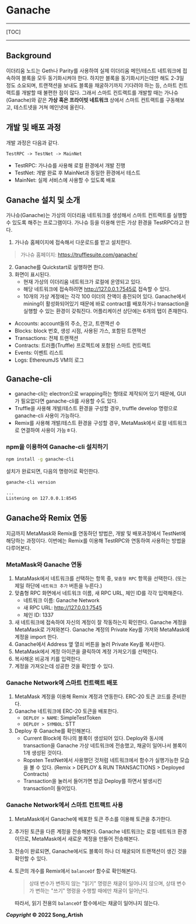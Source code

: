 # Ganache

---

[TOC]

---



## Background
이더리움 노드는 Geth나 Parity를 사용하여 실제 이더리움 메인/테스트 네트워크에 접속하여 블록을 모두 동기화시켜야 한다. 하지만 블록을 동기화시키는데만 해도 2-3일 정도 소요되며, 트랜잭션을 보내도 블록을 채굴하기까지 기다려야 하는 등, 스마트 컨트랙트를 개발할 때 불편한 점이 많다.
그래서 스마트 컨트랙트를 개발할 때는 가나슈(Ganache)와 같은 **가상 혹은 프라이빗 네트워크** 상에서 스마트 컨트랙트를 구동해보고, 테스트넷을 거쳐 메인넷에 올린다.



## 개발 및 배포 과정
개발 과정은 다음과 같다.
```
TestRPC -> TestNet -> MainNet
```
- TestRPC: 가나슈를 사용해 로컬 환경에서 개발 진행
- TestNet: 개발 완료 후 MainNet과 동일한 환경에서 테스트
- MainNet: 실제 서비스에 사용할 수 있도록 배포



## Ganache 설치 및 소개
가나슈(Ganache)는 가상의 이더리움 네트워크를 생성해서 스마트 컨트랙트를 실행할 수 있도록 해주는 프로그램이다. 가나슈 등을 이용해 만든 가상 환경을 TestRPC라고 한다.
1. 가나슈 홈페이지에 접속해서 다운로드를 받고 설치한다.
> 가나슈 홈페이지: https://trufflesuite.com/ganache/
2. Ganache를 Quickstart로 실행하면 한다.
3. 화면이 표시된다.
   - 현재 가상의 이더리움 네트워크가 로컬에 운영되고 있다.
   - 해당 네트워크에 접속하려면 http://127.0.0.1:7545로 접속할 수 있다.
   - 10개의 가상 계정에는 각각 100 이더의 잔액이 충전되어 있다.
Ganache에서 mining이 활성화되어있기 때문에 바로 contract를 배포하거나 transaction을 실행할 수 있는 환경이 갖춰진다.
어플리케이션 상단에는 6개의 탭이 존재한다.
- Accounts: account들의 주소, 잔고, 트랜잭션 수
- Blocks: block 번호, 생성 시점, 사용된 가스, 포함된 트랜잭션
- Transactions: 전체 트랜잭션
- Contracts: 트러플(Truffle) 프로젝트에 포함된 스마트 컨트랙트
- Events: 이벤트 리스트
- Logs: EthereumJS VM의 로그



## Ganache-cli
- ganache-cli는 electron으로 wrapping하는 형태로 제작되어 있기 때문에, GUI가 필요없다면 ganache-cli를 사용할 수도 있다. 
- Truffle을 사용해 개발/테스트 환경을 구성할 경우, truffle develop 명령으로 ganache-cli 사용이 가능하다.
- Remix를 사용해 개발/테스트 환경을 구성할 경우, MetaMask에서 로컬 네트워크로 연결하여 사용이 가능ㅎ다.

### npm을 이용하여 Ganache-cli 설치하기
```bash
npm install -g ganache-cli
```
설치가 완료되면, 다음의 명령어로 확인한다.
```bash
ganache-cli version

...
Listening on 127.0.0.1:8545
```



## Ganache와 Remix 연동
지금까지 MetaMask와 Remix를 연동하던 방법은, 개발 및 배포과정에서 TestNet에 해당하는 과정이다. 이번에는 Remix를 이용해 TestRPC와 연동하여 사용하는 방법을 다루어본다.

### MetaMask와 Ganache 연동
1. MataMask에서 네트워크를 선택하는 항목 중, `맞춤형 RPC` 항목을 선택한다. (또는 제일 하단에 `네트워크 추가` 버튼을 누른다.)
2. 맞춤형 RPC 화면에서 네트워크 이름, 새 RPC URL, 체인 ID를 각각 입력해준다.
   - 네트워크 이름: Ganache Network
   - 새 RPC URL: http://127.0.0.1:7545
   - 체인 ID: 1337
3. 새 네트워크에 접속하여 자신의 계정이 잘 작동하는지 확인한다.
   Ganache 계정을 MetaMask로 가져와본다. Ganache 계정의 Private Key를 가져와 MetaMask에 계정을 import 한다.
4. Ganache에서 Address 옆 열쇠 버튼을 눌러 Private Key를 복사한다.
5. MetaMask에서 계정 아이콘을 클릭하여 계정 가져오기를 선택한다.
6. 복사해온 비공개 키를 입력한다.
7. 계정을 가져오는데 성공한 것을 확인할 수 있다.

### Ganache Network에 스마트 컨트랙트 배포
1. MetaMask 계정을 이용해 Remix 계정과 연동한다. ERC-20 토큰 코드를 준비한다.
2. Ganache 네트워크에 ERC-20 토큰을 배포한다.
   - `DEPLOY > NAME`: SimpleTestToken
   - `DEPLOY > SYMBOL`: STT
3. Deploy 후 Ganache를 확인해본다.
   - Current Block에 하나의 블록이 생성되어 있다.
    Deploy와 동시에 transaction을 Ganache 가상 네트워크에 전송했고, 채굴이 일어나서 블록이 1개 생성된 것이다.
   - Ropsten TestNet에서 사용했던 것처럼 네트워크에서 함수가 실행가능한 모습을 볼 수 있다. (Remix > DEPLOY & RUN TRANSACTIONS > Deployed Contracts)
   - Transaction을 눌러서 들어가면 방금 Deploy를 하면서 발생시킨 transaction이 들어있다.

### Ganache Network에서 스마트 컨트랙트 사용
1. MetaMask에서 Ganache에 배포한 토큰 주소를 이용해 토큰을 추가한다.
2. 추가된 토큰을 다른 계정을 전송해본다.
   Ganache 네트워크는 로컬 네트워크 환경이므로, MetaMask에서 새로운 계정을 만들어 전송해본다.
3. 전송이 완료되면, Ganache에서도 블록이 하나 더 채굴되어 트랜잭션이 생긴 것을 확인할 수 있다.
4. 토큰의 개수를 Remix에서 `balanceOf` 함수로 확인해본다.
   > 상태 변수가 변하지 않는 "읽기" 명령은 채굴이 일어나지 않으며, 상태 변수가 변하는 "쓰기" 명령을 수행할 때에만 채굴이 일어난다.
   
   따라서, 읽기 전용의 `balanceOf` 함수에서는 채굴이 일어나지 않는다.


***Copyright* © 2022 Song_Artish**